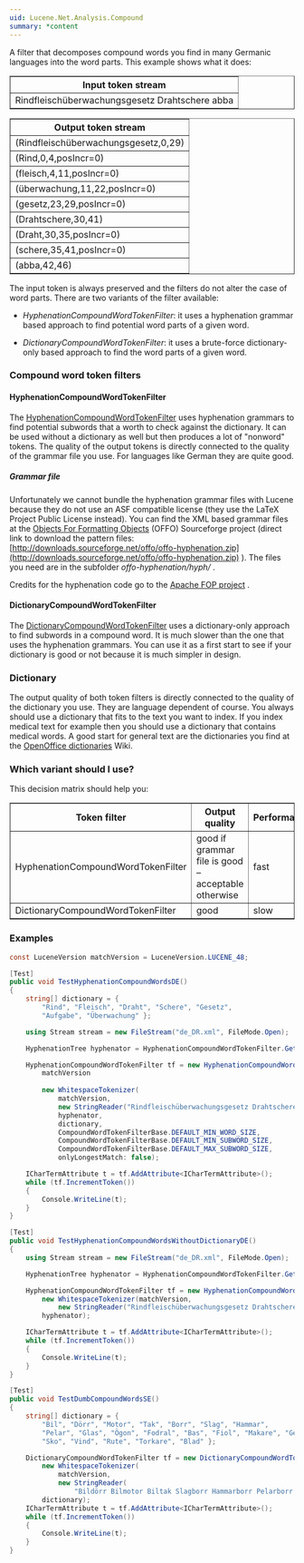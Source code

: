 ```yaml
---
uid: Lucene.Net.Analysis.Compound
summary: *content
---
```


<!--
 Licensed to the Apache Software Foundation (ASF) under one or more
 contributor license agreements.  See the NOTICE file distributed with
 this work for additional information regarding copyright ownership.
 The ASF licenses this file to You under the Apache License, Version 2.0
 (the "License"); you may not use this file except in compliance with
 the License.  You may obtain a copy of the License at

     http://www.apache.org/licenses/LICENSE-2.0

 Unless required by applicable law or agreed to in writing, software
 distributed under the License is distributed on an "AS IS" BASIS,
 WITHOUT WARRANTIES OR CONDITIONS OF ANY KIND, either express or implied.
 See the License for the specific language governing permissions and
 limitations under the License.
-->

A filter that decomposes compound words you find in many Germanic
languages into the word parts. This example shows what it does:
<table border="1">
	<tr>
		<th>Input token stream</th>
	</tr>
	<tr>
		<td>Rindfleischüberwachungsgesetz Drahtschere abba</td>
	</tr>
</table>

<table border="1">
	<tr>
		<th>Output token stream</th>
	</tr>
	<tr>
		<td>(Rindfleischüberwachungsgesetz,0,29)</td>
	</tr>
	<tr>
		<td>(Rind,0,4,posIncr=0)</td>
	</tr>
	<tr>
		<td>(fleisch,4,11,posIncr=0)</td>
	</tr>
	<tr>
		<td>(überwachung,11,22,posIncr=0)</td>
	</tr>
	<tr>
		<td>(gesetz,23,29,posIncr=0)</td>
	</tr>
	<tr>
		<td>(Drahtschere,30,41)</td>
	</tr>
	<tr>
		<td>(Draht,30,35,posIncr=0)</td>
	</tr>
	<tr>
		<td>(schere,35,41,posIncr=0)</td>
	</tr>
	<tr>
		<td>(abba,42,46)</td>
	</tr>
</table>

The input token is always preserved and the filters do not alter the case of word parts. There are two variants of the
filter available:

*   _HyphenationCompoundWordTokenFilter_: it uses a
	hyphenation grammar based approach to find potential word parts of a
	given word.

*   _DictionaryCompoundWordTokenFilter_: it uses a
	brute-force dictionary-only based approach to find the word parts of a given
	word.

### Compound word token filters

#### HyphenationCompoundWordTokenFilter

The [
HyphenationCompoundWordTokenFilter](xref:Lucene.Net.Analysis.Compound.HyphenationCompoundWordTokenFilter) uses hyphenation grammars to find
potential subwords that a worth to check against the dictionary. It can be used
without a dictionary as well but then produces a lot of "nonword" tokens.
The quality of the output tokens is directly connected to the quality of the
grammar file you use. For languages like German they are quite good.

##### Grammar file

Unfortunately we cannot bundle the hyphenation grammar files with Lucene
because they do not use an ASF compatible license (they use the LaTeX
Project Public License instead). You can find the XML based grammar
files at the
[Objects
For Formatting Objects](http://offo.sourceforge.net/hyphenation/index.html)
(OFFO) Sourceforge project (direct link to download the pattern files:
[http://downloads.sourceforge.net/offo/offo-hyphenation.zip](http://downloads.sourceforge.net/offo/offo-hyphenation.zip)
). The files you need are in the subfolder
_offo-hyphenation/hyph/_
.

Credits for the hyphenation code go to the
[Apache FOP project](http://xmlgraphics.apache.org/fop/)
.

#### DictionaryCompoundWordTokenFilter

The [
DictionaryCompoundWordTokenFilter](xref:Lucene.Net.Analysis.Compound.DictionaryCompoundWordTokenFilter) uses a dictionary-only approach to
find subwords in a compound word. It is much slower than the one that
uses the hyphenation grammars. You can use it as a first start to
see if your dictionary is good or not because it is much simpler in design.

### Dictionary

The output quality of both token filters is directly connected to the
quality of the dictionary you use. They are language dependent of course.
You always should use a dictionary
that fits to the text you want to index. If you index medical text for
example then you should use a dictionary that contains medical words.
A good start for general text are the dictionaries you find at the
[OpenOffice
dictionaries](http://wiki.services.openoffice.org/wiki/Dictionaries)
Wiki.

### Which variant should I use?

This decision matrix should help you:
<table border="1">
	<tr>
		<th>Token filter</th>
		<th>Output quality</th>
		<th>Performance</th>
	</tr>
	<tr>
		<td>HyphenationCompoundWordTokenFilter</td>
		<td>good if grammar file is good – acceptable otherwise</td>
		<td>fast</td>
	</tr>
	<tr>
		<td>DictionaryCompoundWordTokenFilter</td>
		<td>good</td>
		<td>slow</td>
	</tr>
</table>

### Examples

```cs
const LuceneVersion matchVersion = LuceneVersion.LUCENE_48;

[Test]
public void TestHyphenationCompoundWordsDE()
{
    string[] dictionary = {
        "Rind", "Fleisch", "Draht", "Schere", "Gesetz",
        "Aufgabe", "Überwachung" };

    using Stream stream = new FileStream("de_DR.xml", FileMode.Open);

    HyphenationTree hyphenator = HyphenationCompoundWordTokenFilter.GetHyphenationTree(stream);

    HyphenationCompoundWordTokenFilter tf = new HyphenationCompoundWordTokenFilter(
        matchVersion
    
        new WhitespaceTokenizer(
            matchVersion,
            new StringReader("Rindfleischüberwachungsgesetz Drahtschere abba")),
            hyphenator,
            dictionary,
            CompoundWordTokenFilterBase.DEFAULT_MIN_WORD_SIZE,
            CompoundWordTokenFilterBase.DEFAULT_MIN_SUBWORD_SIZE,
            CompoundWordTokenFilterBase.DEFAULT_MAX_SUBWORD_SIZE,
            onlyLongestMatch: false);

    ICharTermAttribute t = tf.AddAttribute<ICharTermAttribute>();
    while (tf.IncrementToken())
    {
        Console.WriteLine(t);
    }
}

[Test]
public void TestHyphenationCompoundWordsWithoutDictionaryDE()
{
    using Stream stream = new FileStream("de_DR.xml", FileMode.Open);

    HyphenationTree hyphenator = HyphenationCompoundWordTokenFilter.GetHyphenationTree(stream);

    HyphenationCompoundWordTokenFilter tf = new HyphenationCompoundWordTokenFilter(
        new WhitespaceTokenizer(matchVersion,
            new StringReader("Rindfleischüberwachungsgesetz Drahtschere abba")),
        hyphenator);

    ICharTermAttribute t = tf.AddAttribute<ICharTermAttribute>();
    while (tf.IncrementToken())
    {
        Console.WriteLine(t);
    }
}

[Test]
public void TestDumbCompoundWordsSE()
{
    string[] dictionary = {
        "Bil", "Dörr", "Motor", "Tak", "Borr", "Slag", "Hammar",
        "Pelar", "Glas", "Ögon", "Fodral", "Bas", "Fiol", "Makare", "Gesäll",
        "Sko", "Vind", "Rute", "Torkare", "Blad" };

    DictionaryCompoundWordTokenFilter tf = new DictionaryCompoundWordTokenFilter(
        new WhitespaceTokenizer(
            matchVersion,
            new StringReader(
                "Bildörr Bilmotor Biltak Slagborr Hammarborr Pelarborr Glasögonfodral Basfiolsfodral Basfiolsfodralmakaregesäll Skomakare Vindrutetorkare Vindrutetorkarblad abba")),
        dictionary);
    ICharTermAttribute t = tf.AddAttribute<ICharTermAttribute>();
    while (tf.IncrementToken())
    {
        Console.WriteLine(t);
    }
}
```